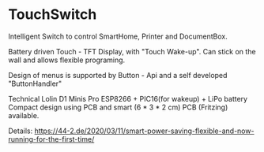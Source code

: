 TouchSwitch
===============================================

Intelligent Switch to control  SmartHome, Printer and DocumentBox.

Battery driven Touch - TFT Display, with "Touch Wake-up".
Can stick on the wall and allows flexible programing.

Design of menus is supported by Button - Api and a self developed "ButtonHandler"

Technical
Lolin D1 Minis Pro ESP8266 + PIC16(for wakeup) + LiPo battery
Compact design using PCB and smart (6 * 3 * 2 cm)
PCB (Fritzing) available.

Details:
https://44-2.de/2020/03/11/smart-power-saving-flexible-and-now-running-for-the-first-time/




